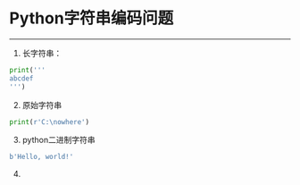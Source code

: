 # Python字符串编码问题

---



1. 长字符串： 

```python
print('''
abcdef
''')
```

2. 原始字符串

```python
print(r'C:\nowhere')
```

3. python二进制字符串

```python
b'Hello, world!'
```

4. 